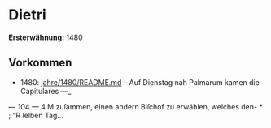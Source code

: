 # Dietri

**Ersterwähnung:** 1480

## Vorkommen
- 1480: [jahre/1480/README.md](../jahre/1480/README.md) – Auf Dienstag nah Palmarum kamen die Capitulares —_


— 104 — 4
M zuſammen, einen andern Biſchof zu erwählen, welches den- * ;
“R ſelben Tag...
